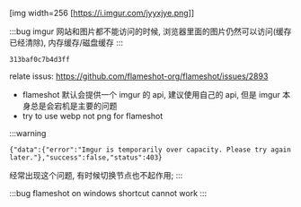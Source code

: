 [img width=256 [https://i.imgur.com/jyyxjye.png]]

:::bug
imgur 网站和图片都不能访问的时候, 浏览器里面的图片仍然可以访问(缓存已经清除), 内存缓存/磁盘缓存
:::

```imgur api
313baf0c7b4d3ff
```

relate issus: https://github.com/flameshot-org/flameshot/issues/2893

* flameshot 默认会提供一个 imgur 的 api, 建议使用自己的 api, 但是 imgur 本身总是会宕机是主要的问题
* try to use webp not png for flameshot

:::warning
```plain
{"data":{"error":"Imgur is temporarily over capacity. Please try again later."},"success":false,"status":403}
```
经常出现这个问题, 有时候切换节点也不起作用;
:::

:::bug
flameshot on windows shortcut cannot work
:::